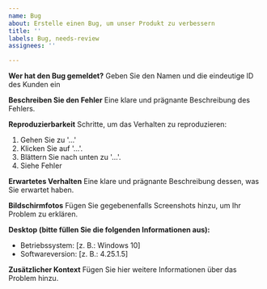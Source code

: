 ```yaml
---
name: Bug
about: Erstelle einen Bug, um unser Produkt zu verbessern
title: ''
labels: Bug, needs-review
assignees: ''

---
```


**Wer hat den Bug gemeldet?**
Geben Sie den Namen und die eindeutige ID des Kunden ein

**Beschreiben Sie den Fehler**
Eine klare und prägnante Beschreibung des Fehlers.

**Reproduzierbarkeit**
Schritte, um das Verhalten zu reproduzieren:
1. Gehen Sie zu '...'
2. Klicken Sie auf '...'.
3. Blättern Sie nach unten zu '...'.
4. Siehe Fehler

**Erwartetes Verhalten**
Eine klare und prägnante Beschreibung dessen, was Sie erwartet haben.

**Bildschirmfotos**
Fügen Sie gegebenenfalls Screenshots hinzu, um Ihr Problem zu erklären.

**Desktop (bitte füllen Sie die folgenden Informationen aus):**
 - Betriebssystem: [z. B.: Windows 10]
 - Softwareversion: [z. B.: 4.25.1.5]

**Zusätzlicher Kontext**
Fügen Sie hier weitere Informationen über das Problem hinzu.
